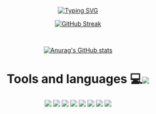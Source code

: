 <p align="center">
  <a href="https://git.io/typing-svg">
    <img src="https://readme-typing-svg.demolab.com?font=VT323+Tusj&center=true&width=380&height=50&duration=3000&color=FFFFFF&pause=1000&lines=Hello!;My+name+is+Tiago!+;+Welcome+to+my+profile!"" alt="Typing SVG"/>
  </a>
</p>

<!--
**Tiaguh/Tiaguh** is a ✨ _special_ ✨ repository because its `README.md` (this file) appears on your GitHub profile.

Here are some ideas to get you started:

- 🔭 I’m currently working on ...
- 🌱 I’m currently learning ...
- 👯 I’m looking to collaborate on ...
- 🤔 I’m looking for help with ...
- 💬 Ask me about ...
- 📫 How to reach me: ...
- 😄 Pronouns: ...
- ⚡ Fun fact: ...
-->

<div align="center">

[![GitHub Streak](https://github-readme-streak-stats.herokuapp.com?user=Tiaguh&theme=dark&hide_border=verdadeiro&border_radius=10)](https://git.io/streak-stats)

</div>

<br>

<div align="center">
                   
[![Anurag's GitHub stats](https://github-readme-stats.vercel.app/api?username=Tiaguh&theme=dark&hide_border=verdadeiro&border_radius=10)](https://github.com/anuraghazra/github-readme-stats)

</div>               
                   
<div align="center">
  <h1>Tools and languages 💻<img align="center" src="https://img.icons8.com/cotton/64/000000/source-code--v4.png"/></h1>
  
  <img align="center" src="https://img.icons8.com/color/48/000000/react-native.png"/>
  <img align="center" src="https://img.icons8.com/color/48/000000/nodejs.png"/>
  <img align="center" src="https://img.icons8.com/color/48/javascript.png" >
  <img align="center" src="https://img.icons8.com/color/48/python.png" >
  <img align="center" src="https://img.icons8.com/color/48/html-5--v1.png" >
  <img align="center" src="https://img.icons8.com/color/48/css3.png" >
  <img align="center" src="https://img.icons8.com/color/48/mysql-logo.png" >
  <img align="center" src="https://img.icons8.com/color/48/000000/git.png"/>
</div>

